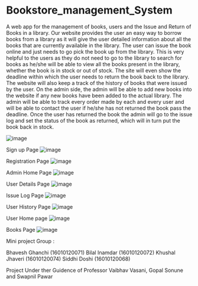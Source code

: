# Bookstore_management_System
A web app for the management of books, users and the Issue and Return of Books in a library.
Our website provides the user an easy way to borrow books from a library as it will give the user detailed information about all the books that are currently available in the library.
The user can issue the book online and just needs to go pick the book up from the library.
This is very helpful to the users as they do not need to go to the library to search for books 
as he/she will be able to view all the books present in the library, whether the book is in stock or out of stock. 
The site will even show the deadline within which the user needs to return the book back to the library. 
The website will also keep a track of the history of books that were issued by the user.
On the admin side, the admin will be able to add new books into the website if any new books have been added to the actual library.
The admin will be able to track every order made by each and every user and will be able to contact the user if he/she has not returned the book pass the deadline.
Once the user has returned the book the admin will go to the issue log and set the status of the book as returned, which will in turn put the book back in stock.


![image](https://user-images.githubusercontent.com/118553953/204716068-8b3ee4a3-e508-49ee-a1e4-727fbaca94e2.png)


Sign up Page
![image](https://user-images.githubusercontent.com/118553953/204714470-354038f9-55bf-4c31-9685-abbc829fb8bc.png)
 
 Registration Page
 ![image](https://user-images.githubusercontent.com/118553953/204714528-c0ae5ecd-4bf9-4398-8ae9-7d7aab614ae9.png)
 
 Admin Home Page
 ![image](https://user-images.githubusercontent.com/118553953/204714589-bb1ae9e2-a8c6-45dc-9f11-bf23f1f83e9f.png)
 
 User Details Page
 ![image](https://user-images.githubusercontent.com/118553953/204714768-054a1f4d-cda4-4d5c-9d02-22c05da4422c.png)

Issue Log Page
![image](https://user-images.githubusercontent.com/118553953/204714877-c5d8572f-548f-4aa3-a56e-5748681f5277.png)

User History Page
![image](https://user-images.githubusercontent.com/118553953/204714956-f3a57310-2bb8-4b7b-a40a-5061dd69fdd7.png)

User Home page
![image](https://user-images.githubusercontent.com/118553953/204715123-92d70b80-91fa-4e16-9943-930a06093bee.png)


Books Page
![image](https://user-images.githubusercontent.com/118553953/204714678-c081f569-0bec-4650-a8ff-9b7daa880ece.png)


Mini project Group :

  Bhavesh Ghanchi (16010120071)
  Bilal Inamdar        (16010120072)
  Khushal Jhaveri    (16010120074)
  Siddhi Doshi          (16010120068)
  
  
 Project Under ther Guidence of Professor Vaibhav Vasani, Gopal Sonune and Swapnil Pawar

